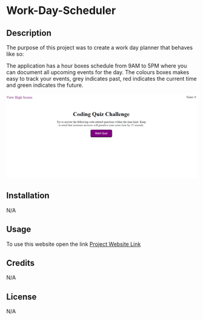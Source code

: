 # Work-Day-Scheduler

## Description

The purpose of this project was to create a work day planner that behaves like so:

The application has a hour boxes schedule from 9AM to 5PM where you can document all upcoming events for the day. The colours boxes makes easy to track your events, grey indicates past, red indicates the current time and green indicates the future.

![Website Page](https://github.com/Dantas11/Code-Quiz/blob/main/assets/images/website-image.png)


## Installation

N/A

## Usage

To use this website open the link [Project Website Link](https://dantas11.github.io/Code-Quiz/)

## Credits

N/A

## License

N/A
